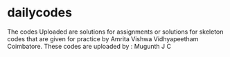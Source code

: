 # dailycodes
The codes Uploaded are solutions for assignments or solutions for skeleton codes that are given for practice by Amrita Vishwa Vidhyapeetham Coimbatore.
These codes are uploaded by : Mugunth J C
